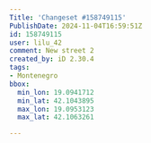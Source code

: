 ```yaml
---
Title: 'Changeset #158749115'
PublishDate: 2024-11-04T16:59:51Z
id: 158749115
user: lilu_42
comment: New street 2
created_by: iD 2.30.4
tags:
- Montenegro
bbox:
  min_lon: 19.0941712
  min_lat: 42.1043895
  max_lon: 19.0953123
  max_lat: 42.1063261

---
```

